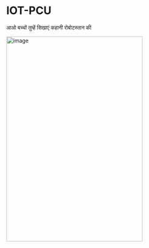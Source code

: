 # IOT-PCU

आओ बच्चों तुम्हें सिखाएं कहानी रोबोटस्तान की

<img width="358" height="537" alt="image" src="https://github.com/user-attachments/assets/37ed4025-baf4-4d19-9258-6d759ce93845" />




